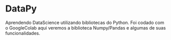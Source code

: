 # DataPy
Aprendendo DataScience utilizando bibliotecas do Python. Foi codado com o GoogleColab aqui veremos a biblioteca Numpy/Pandas e algumas de suas funcionalidades.
